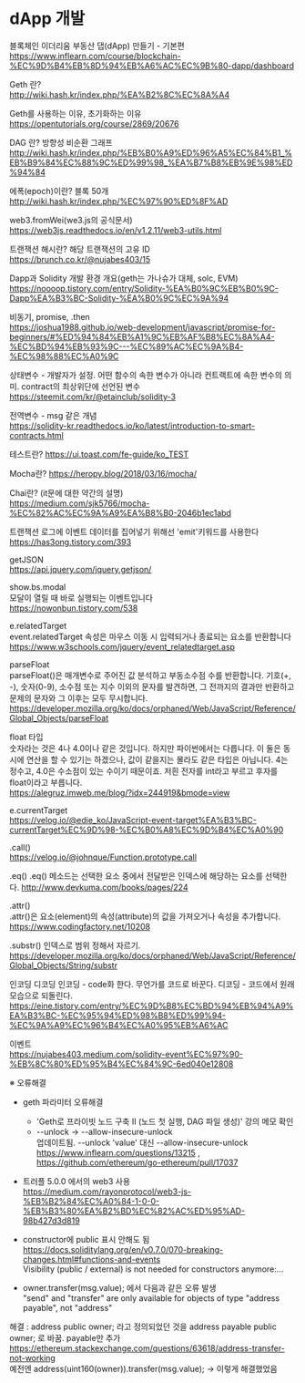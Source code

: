 # dApp 개발

블록체인 이더리움 부동산 댑(dApp) 만들기 - 기본편  
https://www.inflearn.com/course/blockchain-%EC%9D%B4%EB%8D%94%EB%A6%AC%EC%9B%80-dapp/dashboard


Geth 란?  
http://wiki.hash.kr/index.php/%EA%B2%8C%EC%8A%A4  

Geth를 사용하는 이유, 초기화하는 이유  
https://opentutorials.org/course/2869/20676  

DAG 란? 방향성 비순환 그래프  
http://wiki.hash.kr/index.php/%EB%B0%A9%ED%96%A5%EC%84%B1_%EB%B9%84%EC%88%9C%ED%99%98_%EA%B7%B8%EB%9E%98%ED%94%84  

에폭(epoch)이란? 블록 50개  
http://wiki.hash.kr/index.php/%EC%97%90%ED%8F%AD   

web3.fromWei(we3.js의 공식문서)  
https://web3js.readthedocs.io/en/v1.2.11/web3-utils.html  

트랜잭션 해시란? 해당 트랜잭션의 고유 ID  
https://brunch.co.kr/@nujabes403/15  

Dapp과 Solidity 개발 환경 개요(geth는 가나슈가 대체, solc, EVM)  
https://noooop.tistory.com/entry/Solidity-%EA%B0%9C%EB%B0%9C-Dapp%EA%B3%BC-Solidity-%EA%B0%9C%EC%9A%94  

비동기, promise, .then  
https://joshua1988.github.io/web-development/javascript/promise-for-beginners/#%ED%94%84%EB%A1%9C%EB%AF%B8%EC%8A%A4-%EC%BD%94%EB%93%9C---%EC%89%AC%EC%9A%B4-%EC%98%88%EC%A0%9C  

상태변수 - 개발자가 설정. 어떤 함수의 속한 변수가 아니라 컨트랙트에 속한 변수의 의미. contract의 최상위단에 선언된 변수  
https://steemit.com/kr/@etainclub/solidity-3  

전역변수 - msg 같은 개념  
https://solidity-kr.readthedocs.io/ko/latest/introduction-to-smart-contracts.html  

테스트란? https://ui.toast.com/fe-guide/ko_TEST  

Mocha란? https://heropy.blog/2018/03/16/mocha/  

Chai란? (it문에 대한 약간의 설명)  
https://medium.com/sjk5766/mocha-%EC%82%AC%EC%9A%A9%EA%B8%B0-2046b1ec1abd  

트랜잭션 로그에 이벤트 데이터를 집어넣기 위해선 'emit'키워드를 사용한다  
https://has3ong.tistory.com/393  

getJSON  
https://api.jquery.com/jquery.getjson/  

show.bs.modal  
모달이 열릴 때 바로 실행되는 이벤트입니다  
https://nowonbun.tistory.com/538  

e.relatedTarget  
event.relatedTarget 속성은 마우스 이동 시 입력되거나 종료되는 요소를 반환합니다  
https://www.w3schools.com/jquery/event_relatedtarget.asp  

parseFloat  
parseFloat()은 매개변수로 주어진 값 분석하고 부동소수점 수를 반환합니다. 기호(+, -), 숫자(0-9), 소수점 또는 지수 이외의 문자를 발견하면, 그 전까지의 결과만 반환하고 문제의 문자와 그 이후는 모두 무시합니다.  
https://developer.mozilla.org/ko/docs/orphaned/Web/JavaScript/Reference/Global_Objects/parseFloat  

float 타입  
숫자라는 것은 4나 4.0이나 같은 것입니다. 하지만 파이썬에서는 다릅니다. 이 둘은 동시에 연산을 할 수 있기는 하겠으나, 값이 같을지는 몰라도 같은 타입은 아닙니다. 4는 정수고, 4.0은 수소점이 있는 수이기 때문이죠. 저흰 전자를 int라고 부르고 후자를 float이라고 부릅니다.  
https://alegruz.imweb.me/blog/?idx=244919&bmode=view

e.currentTarget  
https://velog.io/@edie_ko/JavaScript-event-target%EA%B3%BC-currentTarget%EC%9D%98-%EC%B0%A8%EC%9D%B4%EC%A0%90  

.call()  
https://velog.io/@johnque/Function.prototype.call  

.eq()
.eq() 메소드는 선택한 요소 중에서 전달받은 인덱스에 해당하는 요소를 선택한다.
http://www.devkuma.com/books/pages/224

.attr()  
.attr()은 요소(element)의 속성(attribute)의 값을 가져오거나 속성을 추가합니다.  
https://www.codingfactory.net/10208  

.substr() 인덱스로 범위 정해서 자르기.
https://developer.mozilla.org/ko/docs/orphaned/Web/JavaScript/Reference/Global_Objects/String/substr

인코딩 디코딩
인코딩 - code화 한다. 무언가를 코드로 바꾼다.
디코딩 - 코드에서 원래 모습으로 되돌린다.
https://eine.tistory.com/entry/%EC%9D%B8%EC%BD%94%EB%94%A9%EA%B3%BC-%EC%95%94%ED%98%B8%ED%99%94-%EC%9A%A9%EC%96%B4%EC%A0%95%EB%A6%AC

이벤트  
https://nujabes403.medium.com/solidity-event%EC%97%90-%EB%8C%80%ED%95%B4%EC%84%9C-6ed040e12808  

※ 오류해결  
- geth 파라미터 오류해결  
    * 'Geth로 프라이빗 노드 구축 II (노드 첫 실행, DAG 파일 생성)' 강의 메모 확인  
    * --unlock -> --allow-insecure-unlock  
    업데이트됨. --unlock 'value' 대신 --allow-insecure-unlock  
    https://www.inflearn.com/questions/13215 , https://github.com/ethereum/go-ethereum/pull/17037  

- 트러플 5.0.0 에서의 web3 사용  
https://medium.com/rayonprotocol/web3-js-%EB%B2%84%EC%A0%84-1-0-0-%EB%B3%80%EA%B2%BD%EC%82%AC%ED%95%AD-98b427d3d819  

- constructor에 public 표시 안해도 됨  
https://docs.soliditylang.org/en/v0.7.0/070-breaking-changes.html#functions-and-events  
Visibility (public / external) is not needed for constructors anymore:...  

- owner.transfer(msg.value); 에서 다음과 같은 오류 발생  
"send" and "transfer" are only available for objects of type "address payable", not "address"  

해결 : address public owner; 라고 정의되었던 것을 address payable public owner; 로 바꿈. payable만 추가  
https://ethereum.stackexchange.com/questions/63618/address-transfer-not-working  
예전엔 address(uint160(owner)).transfer(msg.value); -> 이렇게 해결했었음  

    
